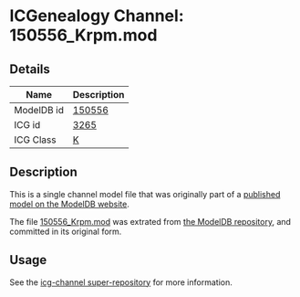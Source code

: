 # ICGenealogy Channel: 150556\_Krpm.mod

## Details

Name | Description
---- | -----------
ModelDB id | [150556](http://senselab.med.yale.edu/ModelDB/ShowModel.cshtml?model=150556)
ICG id | [3265](http://icg.neurotheory.ox.ac.uk/channels/1/3265)
ICG Class | [K](http://icg.neurotheory.ox.ac.uk/channels/1)

## Description

This is a single channel model file that was originally part of a [published model on the ModelDB website](http://senselab.med.yale.edu/mModelDB/ShowModel.cshtml?model=150556).

The file [150556\_Krpm.mod](150556_Krpm.mod) was extrated from [the ModelDB repository](http://senselab.med.yale.edu/ModelDB/ShowModel.cshtml?model=150556), and committed in its original form.

## Usage

See the [icg-channel super-repository](https://github.com/icgenealogy/icg-channels) for more information.